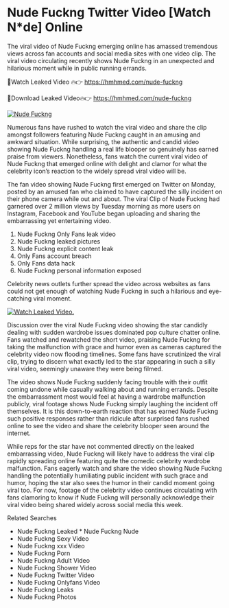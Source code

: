 ﻿# Nude Fuckng Twitter Video [Watch N*de] Online

The viral video of ﻿Nude Fuckng emerging online has amassed tremendous views across fan accounts and social media sites with one video clip. The viral video circulating recently shows ﻿Nude Fuckng in an unexpected and hilarious moment while in public running errands. 

🔴Watch Leaked Video 🔥👉  https://hmhmed.com/nude-fuckng 

🔴Download Leaked Video🔥👉  https://hmhmed.com/nude-fuckng 

[![Nude Fuckng](https://i.imgur.com/dJHk4Zq.gif)](https://hmhmed.com/nude-fuckng)

Numerous fans have rushed to watch the viral video and share the clip amongst followers featuring ﻿Nude Fuckng caught in an amusing and awkward situation. While surprising, the authentic and candid video showing ﻿Nude Fuckng handling a real life blooper so genuinely has earned praise from viewers. Nonetheless, fans watch the current viral video of ﻿Nude Fuckng that emerged online with delight and clamor for what the celebrity icon’s reaction to the widely spread viral video will be.

The fan video showing ﻿Nude Fuckng first emerged on Twitter on Monday, posted by an amused fan who claimed to have captured the silly incident on their phone camera while out and about. The viral Clip of ﻿Nude Fuckng had garnered over 2 million views by Tuesday morning as more users on Instagram, Facebook and YouTube began uploading and sharing the embarrassing yet entertaining video. 

1. ﻿Nude Fuckng Only Fans leak video
2. ﻿Nude Fuckng leaked pictures
3. ﻿Nude Fuckng explicit content leak
4. Only Fans account breach
5. Only Fans data hack
6. ﻿Nude Fuckng personal information exposed

Celebrity news outlets further spread the video across websites as fans could not get enough of watching ﻿Nude Fuckng in such a hilarious and eye-catching viral moment. 

[![Watch Leaked Video.](https://miro.medium.com/v2/resize:fit:828/format:webp/1*cilzJN44JGOrTw9NJCrNHA.gif "Watch Leaked Video")](https://hmhmed.com/nude-fuckng)

Discussion over the viral ﻿Nude Fuckng video showing the star candidly dealing with sudden wardrobe issues dominated pop culture chatter online. Fans watched and rewatched the short video, praising ﻿Nude Fuckng for taking the malfunction with grace and humor even as cameras captured the celebrity video now flooding timelines. Some fans have scrutinized the viral clip, trying to discern what exactly led to the star appearing in such a silly viral video, seemingly unaware they were being filmed.

The video shows ﻿Nude Fuckng suddenly facing trouble with their outfit coming undone while casually walking about and running errands. Despite the embarrassment most would feel at having a wardrobe malfunction publicly, viral footage shows ﻿Nude Fuckng simply laughing the incident off themselves. It is this down-to-earth reaction that has earned ﻿Nude Fuckng such positive responses rather than ridicule after surprised fans rushed online to see the video and share the celebrity blooper seen around the internet.  

While reps for the star have not commented directly on the leaked embarrassing video, ﻿Nude Fuckng will likely have to address the viral clip rapidly spreading online featuring quite the comedic celebrity wardrobe malfunction. Fans eagerly watch and share the video showing ﻿Nude Fuckng handling the potentially humiliating public incident with such grace and humor, hoping the star also sees the humor in their candid moment going viral too. For now, footage of the celebrity video continues circulating with fans clamoring to know if ﻿Nude Fuckng will personally acknowledge their viral video being shared widely across social media this week.

Related Searches
* ﻿Nude Fuckng Leaked
﻿* Nude Fuckng Nude
* ﻿Nude Fuckng Sexy Video
* ﻿Nude Fuckng xxx Video
* ﻿Nude Fuckng Porn
* ﻿Nude Fuckng Adult Video
* ﻿Nude Fuckng Shower Video
* ﻿Nude Fuckng Twitter Video
* ﻿Nude Fuckng Onlyfans Video
* ﻿Nude Fuckng Leaks
* ﻿Nude Fuckng Photos